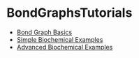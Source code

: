 # BondGraphsTutorials

- [Bond Graph Basics](Basic%20Tutorials/DrivenFilterCircuit.ipynb)
- [Simple Biochemical Examples](Biochemical/Simple%20Biochemical%20Examples.ipynb)
- [Advanced Biochemical Examples](Biochemical/Advanced%20Biochemical%20Examples.ipynb)

